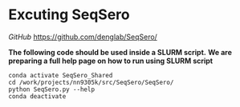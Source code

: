 **Excuting SeqSero**
=====================

*GitHub*
https://github.com/denglab/SeqSero/  


**The following code should be used inside a SLURM script.**
**We are preparing a full help page on how to run using SLURM script**

```
conda activate SeqSero_Shared
cd /work/projects/nn9305k/src/SeqSero/SeqSero/
python SeqSero.py --help 
conda deactivate 
```
